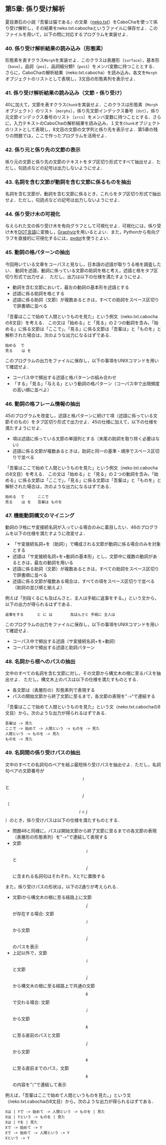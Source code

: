 ## 第5章: 係り受け解析
夏目漱石の小説『吾輩は猫である』の文章（[neko.txt](data/neko.txt)）をCaboChaを使って係り受け解析し，その結果をneko.txt.cabochaというファイルに保存せよ．このファイルを用いて，以下の問に対応するプログラムを実装せよ．

### 40. 係り受け解析結果の読み込み（形態素）
形態素を表すクラス`Morph`を実装せよ．このクラスは表層形（`surface`），基本形（`base`），品詞（`pos`），品詞細分類1（`pos1`）をメンバ変数に持つこととする．さらに，CaboChaの解析結果（neko.txt.cabocha）を読み込み，各文を`Morph`オブジェクトのリストとして表現し，3文目の形態素列を表示せよ．

### 41. 係り受け解析結果の読み込み（文節・係り受け）
40に加えて，文節を表すクラス`Chunk`を実装せよ．このクラスは形態素（`Morph`オブジェクト）のリスト（`morphs`），係り先文節インデックス番号（`dst`），係り元文節インデックス番号のリスト（`srcs`）をメンバ変数に持つこととする．さらに，入力テキストのCaboChaの解析結果を読み込み，１文を`Chunk`オブジェクトのリストとして表現し，8文目の文節の文字列と係り先を表示せよ．第5章の残りの問題では，ここで作ったプログラムを活用せよ．

### 42. 係り元と係り先の文節の表示
係り元の文節と係り先の文節のテキストをタブ区切り形式ですべて抽出せよ．ただし，句読点などの記号は出力しないようにせよ．

### 43. 名詞を含む文節が動詞を含む文節に係るものを抽出
名詞を含む文節が，動詞を含む文節に係るとき，これらをタブ区切り形式で抽出せよ．ただし，句読点などの記号は出力しないようにせよ．

### 44. 係り受け木の可視化
与えられた文の係り受け木を有向グラフとして可視化せよ．可視化には，係り受け木を[DOT言語](http://ja.wikipedia.org/wiki/DOT%E8%A8%80%E8%AA%9E)に変換し，[Graphviz](http://www.graphviz.org/)を用いるとよい．また，Pythonから有向グラフを直接的に可視化するには，[pydot](https://code.google.com/p/pydot/)を使うとよい．

### 45. 動詞の格パターンの抽出
今回用いている文章をコーパスと見なし，日本語の述語が取りうる格を調査したい．
動詞を述語，動詞に係っている文節の助詞を格と考え，述語と格をタブ区切り形式で出力せよ．
ただし，出力は以下の仕様を満たすようにせよ．

+ 動詞を含む文節において，最左の動詞の基本形を述語とする
+ 述語に係る助詞を格とする
+ 述語に係る助詞（文節）が複数あるときは，すべての助詞をスペース区切りで辞書順に並べる

「吾輩はここで始めて人間というものを見た」という例文（neko.txt.cabochaの8文目）を考える．
この文は「始める」と「見る」の２つの動詞を含み，「始める」に係る文節は「ここで」，「見る」に係る文節は「吾輩は」と「ものを」と解析された場合は，次のような出力になるはずである．

```
始める  で
見る    は を
```

このプログラムの出力をファイルに保存し，以下の事項をUNIXコマンドを用いて確認せよ．

+ コーパス中で頻出する述語と格パターンの組み合わせ
+ 「する」「見る」「与える」という動詞の格パターン（コーパス中で出現頻度の高い順に並べよ）

### 46. 動詞の格フレーム情報の抽出
45のプログラムを改変し，述語と格パターンに続けて項（述語に係っている文節そのもの）をタブ区切り形式で出力せよ．45の仕様に加えて，以下の仕様を満たすようにせよ．

+ 項は述語に係っている文節の単語列とする（末尾の助詞を取り除く必要はない）
+ 述語に係る文節が複数あるときは，助詞と同一の基準・順序でスペース区切りで並べる

「吾輩はここで始めて人間というものを見た」という例文（neko.txt.cabochaの8文目）を考える．
この文は「始める」と「見る」の２つの動詞を含み，「始める」に係る文節は「ここで」，「見る」に係る文節は「吾輩は」と「ものを」と解析された場合は，次のような出力になるはずである．

```
始める  で      ここで
見る    は を   吾輩は ものを
```

### 47. 機能動詞構文のマイニング
動詞のヲ格にサ変接続名詞が入っている場合のみに着目したい．46のプログラムを以下の仕様を満たすように改変せよ．

+ 「サ変接続名詞+を（助詞）」で構成される文節が動詞に係る場合のみを対象とする
+ 述語は「サ変接続名詞+を+動詞の基本形」とし，文節中に複数の動詞があるときは，最左の動詞を用いる
+ 述語に係る助詞（文節）が複数あるときは，すべての助詞をスペース区切りで辞書順に並べる
+ 述語に係る文節が複数ある場合は，すべての項をスペース区切りで並べる（助詞の並び順と揃えよ）

例えば「別段くるにも及ばんさと、主人は手紙に返事をする。」という文から，以下の出力が得られるはずである．

```
返事をする      と に は        及ばんさと 手紙に 主人は
```

このプログラムの出力をファイルに保存し，以下の事項をUNIXコマンドを用いて確認せよ．

+ コーパス中で頻出する述語（サ変接続名詞+を+動詞）
+ コーパス中で頻出する述語と助詞パターン

### 48. 名詞から根へのパスの抽出
文中のすべての名詞を含む文節に対し，その文節から構文木の根に至るパスを抽出せよ．
ただし，構文木上のパスは以下の仕様を満たすものとする．

+ 各文節は（表層形の）形態素列で表現する
+ パスの開始文節から終了文節に至るまで，各文節の表現を"` -> `"で連結する

「吾輩はここで始めて人間というものを見た」という文（neko.txt.cabochaの8文目）から，次のような出力が得られるはずである．

```
吾輩は -> 見た
ここで -> 始めて -> 人間という -> ものを -> 見た
人間という -> ものを -> 見た
ものを -> 見た
```

### 49. 名詞間の係り受けパスの抽出
文中のすべての名詞句のペアを結ぶ最短係り受けパスを抽出せよ．ただし，名詞句ペアの文節番号が$$i$$と$$j$$（$$i < j$$）のとき，係り受けパスは以下の仕様を満たすものとする．

+ 問題48と同様に，パスは開始文節から終了文節に至るまでの各文節の表現（表層形の形態素列）を"` -> `"で連結して表現する
+ 文節$$i$$と$$j$$に含まれる名詞句はそれぞれ，XとYに置換する

また，係り受けパスの形状は，以下の2通りが考えられる．

+ 文節$i$から構文木の根に至る経路上に文節$$j$$が存在する場合: 文節$$i$$から文節$$j$$のパスを表示
+ 上記以外で，文節$$i$$と文節$$j$$から構文木の根に至る経路上で共通の文節$$k$$で交わる場合: 文節$$i$$から文節$$k$$に至る直前のパスと文節$$j$$から文節$$k$$に至る直前までのパス，文節$$k$$の内容を"` | `"で連結して表示

例えば，「吾輩はここで始めて人間というものを見た。」という文（neko.txt.cabochaの8文目）から，次のような出力が得られるはずである．

```
Xは | Yで -> 始めて -> 人間という -> ものを | 見た
Xは | Yという -> ものを | 見た
Xは | Yを | 見た
Xで -> 始めて -> Y
Xで -> 始めて -> 人間という -> Y
Xという -> Y
```

